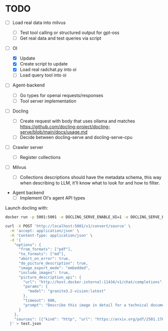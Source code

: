 # TODO

- [ ] Load real data into milvus
  - [ ] Test tool calling or structured output for gpt-oss
  - [ ] Get real data and test queries via script
- [ ] OI
  - [x] Update
  - [x] Create script to update
  - [x] Load real radchat.py into oi
  - [ ] Load query tool into oi
- [ ] Agent-backend

  - [ ] Go types for openai requests/responses
  - [ ] Tool server implementation

- [ ] Docling
  - [ ] Create request with body that uses ollama and matches https://github.com/docling-project/docling-serve/blob/main/docs/usage.md
  - [ ] Decide between docling-serve and docling-serve-cpu
- [ ] Crawler server
  - [ ] Register collections
- [ ] Milvus
  - [ ] Collections descriptions should have the metadata schema, this way when describing to LLM, it'll know what to look for and how to filter.
- Agent backend
  - [ ] Implement OI's agent API types

Launch docling with:

```bash
docker run -p 5001:5001 -e DOCLING_SERVE_ENABLE_UI=1 -e DOCLING_SERVE_ENABLE_REMOTE_SERVICES=1 quay.io/docling-project/docling-serve
```

```bash
curl -X POST 'http://localhost:5001/v1/convert/source' \
  -H 'accept: application/json' \
  -H 'Content-Type: application/json' \
  -d '{
    "options": {
      "from_formats": ["pdf"],
      "to_formats": ["md"],
      "abort_on_error": true,
      "do_picture_description": true,
      "image_export_mode": "embedded",
      "include_images": true,
      "picture_description_api": {
        "url": "http://host.docker.internal:11434/v1/chat/completions",
        "params": {
          "model": "granite3.2-vision:latest"
        },
        "timeout": 600,
        "prompt": "Describe this image in detail for a technical document."
      }
    },
    "sources": [{"kind": "http", "url": "https://arxiv.org/pdf/2501.17887"}]
  }' > test.json
```
